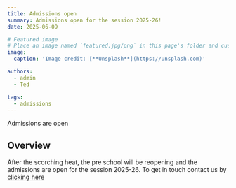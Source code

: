 ```yaml
---
title: Admissions open
summary: Admissions open for the session 2025-26!
date: 2025-06-09

# Featured image
# Place an image named `featured.jpg/png` in this page's folder and customize its options here.
image:
  caption: 'Image credit: [**Unsplash**](https://unsplash.com)'

authors:
  - admin
  - Ted

tags:
  - admissions
---
```


Admissions are open

## Overview

After the scorching heat, the pre school will be reopening and the admissions are open for the session 2025-26. To get in touch contact us by [clicking here](../../contact)
